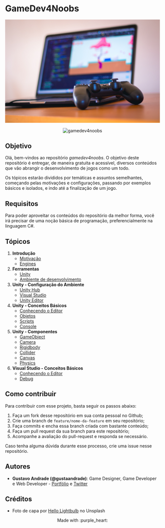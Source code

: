 # GameDev4Noobs

![Photo by Hello Lightbulb on Unsplash](./assets/intro.jpg)

<p align="center">
  <img src="https://img.shields.io/github/license/gustaandrade/gamedev4noobs" alt="gamedev4noobs">
</p>

## Objetivo

Olá, bem-vindos ao repositório _gamedev4noobs_. O objetivo deste repositório é entregar, de maneira gratuita e acessível, diversos conteúdos que vão abrangir o desenvolvimento de jogos como um todo.

Os tópicos estarão divididos por temáticas e assuntos semelhantes, começando pelas motivações e configurações, passando por exemplos básicos e isolados, e indo até a finalização de um jogo.

## Requisitos

Para poder aproveitar os conteúdos do repositório da melhor forma, você irá precisar de uma noção básica de programação, preferencialmente na linguagem C#.

## Tópicos

1. **Introdução**
   - [Motivação](./topics/1-Introducao/Introducao.md)
   - [Engines](./topics/1-Introducao/Engines.md)
2. **Ferramentas**
   - [Unity](./topics/2-Ferramentas/Unity.md)
   - [Ambiente de desenvolvimento](./topics/2-Ferramentas/Editor.md)
3. **Unity - Configuração do Ambiente**
   - [Unity Hub](./topics/3-Ambiente/UnityHub.md)
   - [Visual Studio](./topics/3-Ambiente/VisualStudio.md)
   - [Unity Editor](./topics/3-Ambiente/UnityEditor.md)
4. **Unity - Conceitos Básicos**
   - [Conhecendo o Editor]()
   - [Objetos]()
   - [Scripts]()
   - [Console]()
5. **Unity - Componentes**
   - [GameObject]()
   - [Camera]()
   - [Rigidbody]()
   - [Collider]()
   - [Canvas]()
   - [Physics]()
6. **Visual Studio - Conceitos Básicos**
   - [Conhecendo o Editor]()
   - [Debug]()

## Como contribuir

Para contribuir com esse projeto, basta seguir os passos abaixo:

1. Faça um fork desse repositório em sua conta pessoal no Github;
2. Crie uma branch de `feature/nome-da-feature` em seu repositório;
3. Faça commits e encha essa branch criada com bastante conteúdo;
4. Faça um pull request da sua branch para este repositório;
5. Acompanhe a avaliação do pull-request e responda se necessário.

Caso tenha alguma dúvida durante esse processo, crie uma issue nesse repositório.

## Autores

- **Gustavo Andrade (@gustaandrade)**: Game Designer, Game Developer e Web Developer - [Portfólio](https://gustavoandrade.design) e [Twitter](https://twitter.com/gustaandrade)

## Créditos

- Foto de capa por [Hello Lightbulb](https://unsplash.com/@hellolightbulb) no Unsplash

<p align="center">
   Made with :purple_heart:
</p>
